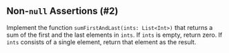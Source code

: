 ## Non-`null` Assertions (#2)

Implement the function `sumFirstAndLast(ints: List<Int>)` that returns a sum
of the first and the last elements in `ints`. If `ints` is empty, return zero.
If `ints` consists of a single element, return that element as the result.